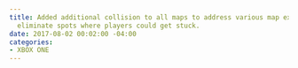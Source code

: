 ```yaml
---
title: Added additional collision to all maps to address various map exploits and
  eliminate spots where players could get stuck.
date: 2017-08-02 00:02:00 -04:00
categories:
- XBOX ONE
---
```


